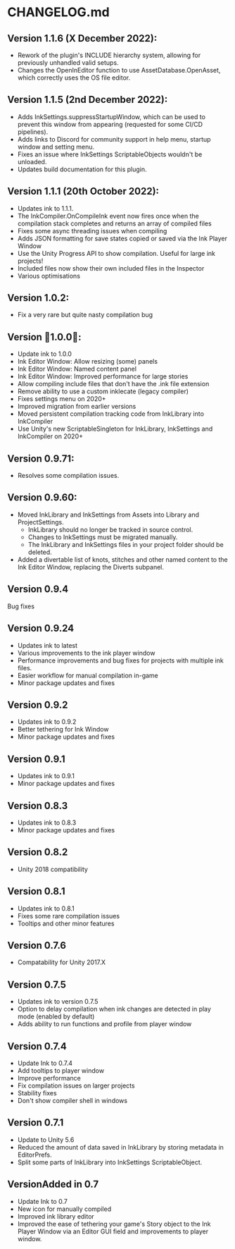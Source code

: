 # CHANGELOG.md

## Version 1.1.6 (X December 2022):
- Rework of the plugin's INCLUDE hierarchy system, allowing for previously unhandled valid setups.
- Changes the OpenInEditor function to use AssetDatabase.OpenAsset, which correctly uses the OS file editor.

## Version 1.1.5 (2nd December 2022):
- Adds InkSettings.suppressStartupWindow, which can be used to prevent this window from appearing (requested for some CI/CD pipelines).
- Adds links to Discord for community support in help menu, startup window and setting menu.
- Fixes an issue where InkSettings ScriptableObjects wouldn't be unloaded.
- Updates build documentation for this plugin.

## Version 1.1.1 (20th October 2022):
- Updates ink to 1.1.1.
- The InkCompiler.OnCompileInk event now fires once when the compilation stack completes and returns an array of compiled files
- Fixes some async threading issues when compiling
- Adds JSON formatting for save states copied or saved via the Ink Player Window
- Use the Unity Progress API to show compilation. Useful for large ink projects!
- Included files now show their own included files in the Inspector
- Various optimisations

## Version 1.0.2:
- Fix a very rare but quite nasty compilation bug

## Version 🎉1.0.0🎉:
- Update ink to 1.0.0
- Ink Editor Window: Allow resizing (some) panels
- Ink Editor Window: Named content panel 
- Ink Editor Window: Improved performance for large stories
- Allow compiling include files that don't have the .ink file extension
- Remove ability to use a custom inklecate (legacy compiler)
- Fixes settings menu on 2020+
- Improved migration from earlier versions
- Moved persistent compilation tracking code from InkLibrary into InkCompiler
- Use Unity's new ScriptableSingleton for InkLibrary, InkSettings and InkCompiler on 2020+

## Version 0.9.71:
- Resolves some compilation issues.

## Version 0.9.60:
- Moved InkLibrary and InkSettings from Assets into Library and ProjectSettings.
   - InkLibrary should no longer be tracked in source control.
   - Changes to InkSettings must be migrated manually.
   - The InkLibrary and InkSettings files in your project folder should be deleted.
- Added a divertable list of knots, stitches and other named content to the Ink Editor Window, replacing the Diverts subpanel.

## Version 0.9.4
Bug fixes

## Version 0.9.24
- Updates ink to latest
- Various improvements to the ink player window
- Performance improvements and bug fixes for projects with multiple ink files.
- Easier workflow for manual compilation in-game
- Minor package updates and fixes

## Version 0.9.2
- Updates ink to 0.9.2
- Better tethering for Ink Window
- Minor package updates and fixes

## Version 0.9.1
- Updates ink to 0.9.1
- Minor package updates and fixes

## Version 0.8.3
- Updates ink to 0.8.3
- Minor package updates and fixes

## Version 0.8.2
- Unity 2018 compatibility

## Version 0.8.1
- Updates ink to 0.8.1
- Fixes some rare compilation issues
- Tooltips and other minor features

## Version 0.7.6
- Compatability for Unity 2017.X

## Version 0.7.5
- Updates ink to version 0.7.5
- Option to delay compilation when ink changes are detected in play mode (enabled by default)
- Adds ability to run functions and profile from player window

## Version 0.7.4
- Update Ink to 0.7.4
- Add tooltips to player window
- Improve performance
- Fix compilation issues on larger projects
- Stability fixes
- Don't show compiler shell in windows

## Version 0.7.1
- Update to Unity 5.6
- Reduced the amount of data saved in InkLibrary by storing metadata in EditorPrefs.
- Split some parts of InkLibrary into InkSettings ScriptableObject.

## VersionAdded in 0.7
- Update Ink to 0.7
- New icon for manually compiled
- Improved ink library editor
- Improved the ease of tethering your game's Story object to the Ink Player Window via an Editor GUI field and improvements to player window.